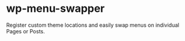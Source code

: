 wp-menu-swapper
===============

Register custom theme locations and easily swap menus on individual Pages or Posts.
